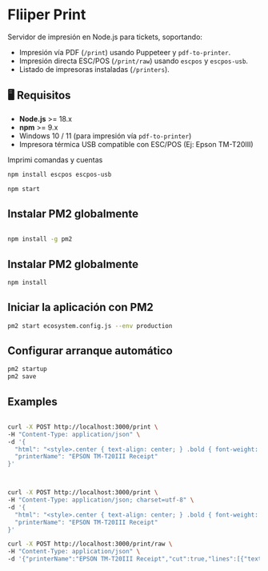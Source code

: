 
# Fliiper Print


Servidor de impresión en Node.js para tickets, soportando:

- Impresión vía PDF (`/print`) usando Puppeteer y `pdf-to-printer`.
- Impresión directa ESC/POS (`/print/raw`) usando `escpos` y `escpos-usb`.
- Listado de impresoras instaladas (`/printers`).

## 🖥 Requisitos

- **Node.js** >= 18.x  
- **npm** >= 9.x  
- Windows 10 / 11 (para impresión vía `pdf-to-printer`)  
- Impresora térmica USB compatible con ESC/POS (Ej: Epson TM-T20III)


Imprimi comandas y cuentas

```Bash
npm install escpos escpos-usb

```

```Bash
npm start

```

## Instalar PM2 globalmente
```Bash

npm install -g pm2
```
## Instalar PM2 globalmente
```Bash
npm install
```
## Iniciar la aplicación con PM2
```Bash
pm2 start ecosystem.config.js --env production
```

## Configurar arranque automático
```Bash
pm2 startup
pm2 save
```


## Examples

```Bash

curl -X POST http://localhost:3000/print \
-H "Content-Type: application/json" \
-d '{
  "html": "<style>.center { text-align: center; } .bold { font-weight: bold; } .small { font-size: 12px; } .line { border-bottom: 1px dashed #999; margin: 10px 0; }</style><div class=\"center bold\">COMANDA #4908</div><div class=\"line\"></div><div class=\"small\"><div>Cuenta: 4530 - Orden 1</div><div>Mesa: MESA (4)</div><div>Mesero: PROMWEBSOFT</div><div>Fecha y hora del pedido: 2021-12-10 11:06:35</div></div><div class=\"line\"></div><table width=\"100%\" class=\"small\"><tr class=\"bold\"><td>CANTIDAD</td><td>PRODUCTO</td></tr><tr><td>-> 1.0</td><td>BURRITO</td></tr><tr><td>-> 1.0</td><td>COCá COLA SIN AZUCRA 600ML</td></tr><tr><td>-> 1.0</td><td>AREPA SOLO HUEVO</td></tr><tr><td>-> 1.0</td><td>FRUTO PERA PEQUEÑO</td></tr></table><div class=\"line\"></div><div class=\"center small\">Impresa por primera vez<br>2021-12-10 11:15:11</div>",
  "printerName": "EPSON TM-T20III Receipt"
}'



curl -X POST http://localhost:3000/print \
-H "Content-Type: application/json; charset=utf-8" \
-d '{
  "html": "<style>.center { text-align: center; } .bold { font-weight: bold; } .small { font-size: 10px; } .line { border-bottom: 1px dashed #999; margin: 10px 0; } .right { text-align: right; } .flex-row { display: flex; justify-content: space-between; margin: 2px 0; } .total-section { margin-top: 15px; padding-top: 10px; border-top: 1px solid #999; } .final-total { font-size: 14px; font-weight: bold; border-top: 2px solid #333; padding-top: 5px; margin-top: 5px; }</style><div class=\"center bold\">BUSINESS NAME</div><div class=\"center small\">123 Main Street<br>Suite 567<br>City Name, State 54321<br>123-456-7890</div><div class=\"line\"></div><div class=\"flex-row small\"><span>Lorem ipsum</span><span>$1.25</span></div><div class=\"flex-row small\"><span>Dolor sit amet</span><span>$7.99</span></div><div class=\"flex-row small\"><span>Consectetur</span><span>$26.70</span></div><div class=\"flex-row small\"><span>Adipiscing elit</span><span>$15.49</span></div><div class=\"flex-row small\"><span>Sed semper</span><span>$18.79</span></div><div class=\"flex-row small\"><span>Accumsan ante</span><span>$42.99</span></div><div class=\"flex-row small\"><span>Non laoreet</span><span>$9.99</span></div><div class=\"flex-row small\"><span>Pul dapibus eu</span><span>$27.50</span></div><div class=\"line\"></div><div class=\"total-section\"><div class=\"flex-row small\"><span>Sub Total</span><span>$150.70</span></div><div class=\"flex-row small\"><span>Sales Tax</span><span>$5.29</span></div><div class=\"line\"></div><div class=\"flex-row final-total\"><span>TOTAL</span><span>$155.99</span></div></div><div class=\"line\"></div><div class=\"center small\">Paid By: Credit</div><div class=\"center small\" style=\"margin-top: 15px;\">Credit Card: ****1234<br>Transaction ID: 234-567890<br>Approval Code: 123456</div><div class=\"line\"></div><div class=\"center small\">Thank You For Supporting<br>Local Business!</div>",
  "printerName": "EPSON TM-T20III Receipt"
}'

```

```Bash
curl -X POST http://localhost:3000/print/raw \
-H "Content-Type: application/json" \
-d '{"printerName":"EPSON TM-T20III Receipt","cut":true,"lines":[{"text":"TICKET DE PRUEBA","align":"CT","style":"B","size":[2,2]},{"text":"Linea normal","align":"LT"},{"text":"Gracias por su compra!","align":"CT","style":"U"}]}'

  ```